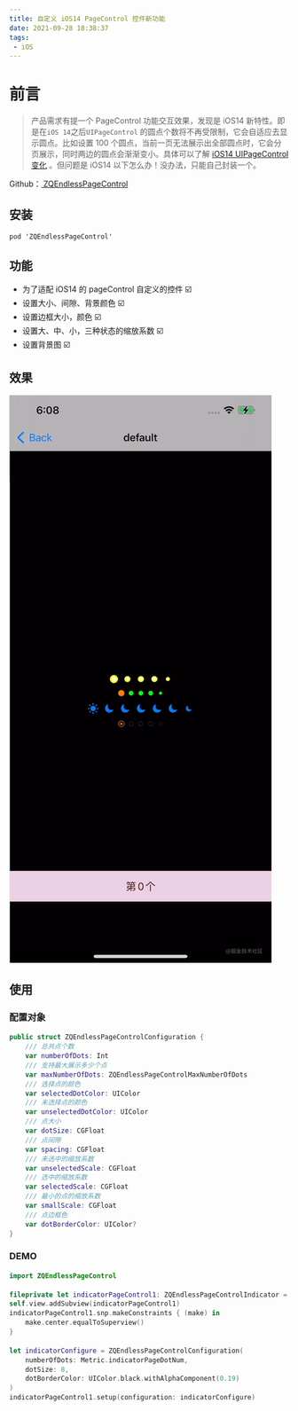 ```yaml
---
title: 自定义 iOS14 PageControl 控件新功能
date: 2021-09-28 18:38:37
tags:
 - iOS
---
```



# 前言

> 产品需求有提一个 PageControl 功能交互效果，发现是 iOS14 新特性。即是在`iOS 14`之后`UIPageControl` 的圆点个数将不再受限制，它会自适应去显示圆点。比如设置 100 个圆点，当前一页无法展示出全部圆点时，它会分页展示，同时两边的圆点会渐渐变小。具体可以了解 [iOS14 UIPageControl变化](https://www.jianshu.com/p/e21985a33ceb) 。但问题是 iOS14 以下怎么办！没办法，只能自己封装一个。

Github：[ ZQEndlessPageControl](https://github.com/zeqinjie/ZQEndlessPageControl)

## 安装
```
pod 'ZQEndlessPageControl'
```

## 功能
- 为了适配 iOS14 的 pageControl 自定义的控件 ☑️
- 设置大小、间隙、背景颜色 ☑️
- 设置边框大小，颜色 ☑️
- 设置大、中、小，三种状态的缩放系数 ☑️
- 设置背景图 ☑️


## 效果

<img src="https://github.com/zeqinjie/blog/blob/master/source/images/2021/%E8%87%AA%E5%AE%9A%E4%B9%89%20iOS14%20PageControl%20%E6%8E%A7%E4%BB%B6%E6%96%B0%E5%8A%9F%E8%83%BD/1.gif" alt="show" />


## 使用

### 配置对象

```swift
public struct ZQEndlessPageControlConfiguration {
    /// 总共点个数
    var numberOfDots: Int
    /// 支持最大展示多少个点
    var maxNumberOfDots: ZQEndlessPageControlMaxNumberOfDots
    /// 选择点的颜色
    var selectedDotColor: UIColor
    /// 未选择点的颜色
    var unselectedDotColor: UIColor
    /// 点大小
    var dotSize: CGFloat
    /// 点间隙
    var spacing: CGFloat
    /// 未选中的缩放系数
    var unselectedScale: CGFloat
    /// 选中的缩放系数
    var selectedScale: CGFloat
    /// 最小的点的缩放系数
    var smallScale: CGFloat
    /// 点边框色
    var dotBorderColor: UIColor?
}
```

### DEMO

```swift
import ZQEndlessPageControl

fileprivate let indicatorPageControl1: ZQEndlessPageControlIndicator = ZQEndlessPageControlIndicator()
self.view.addSubview(indicatorPageControl1)
indicatorPageControl1.snp.makeConstraints { (make) in
    make.center.equalToSuperview()
}
    
let indicatorConfigure = ZQEndlessPageControlConfiguration(
    numberOfDots: Metric.indicatorPageDotNum,
    dotSize: 8,
    dotBorderColor: UIColor.black.withAlphaComponent(0.19)
)
indicatorPageControl1.setup(configuration: indicatorConfigure)
```

